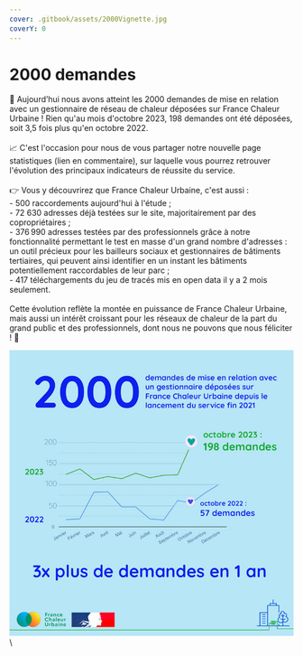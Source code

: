 ```yaml
---
cover: .gitbook/assets/2000Vignette.jpg
coverY: 0
---
```


# 2000 demandes

🎉 Aujourd’hui nous avons atteint les 2000 demandes de mise en relation avec un gestionnaire de réseau de chaleur déposées sur France Chaleur Urbaine ! Rien qu'au mois d'octobre 2023, 198 demandes ont été déposées, soit 3,5 fois plus qu'en octobre 2022.\
\
📈 C'est l'occasion pour nous de vous partager notre nouvelle page statistiques (lien en commentaire), sur laquelle vous pourrez retrouver l'évolution des principaux indicateurs de réussite du service.\
\
👉 Vous y découvrirez que France Chaleur Urbaine, c'est aussi :\
\- 500 raccordements aujourd'hui à l'étude ;\
\- 72 630 adresses déjà testées sur le site, majoritairement par des copropriétaires ;\
\- 376 990 adresses testées par des professionnels grâce à notre fonctionnalité permettant le test en masse d'un grand nombre d'adresses : un outil précieux pour les bailleurs sociaux et gestionnaires de bâtiments tertiaires, qui peuvent ainsi identifier en un instant les bâtiments potentiellement raccordables de leur parc ;\
\- 417 téléchargements du jeu de tracés mis en open data il y a 2 mois seulement.\
\
Cette évolution reflète la montée en puissance de France Chaleur Urbaine, mais aussi un intérêt croissant pour les réseaux de chaleur de la part du grand public et des professionnels, dont nous ne pouvons que nous féliciter ! 👏

![](.gitbook/assets/2000.jpg)\
